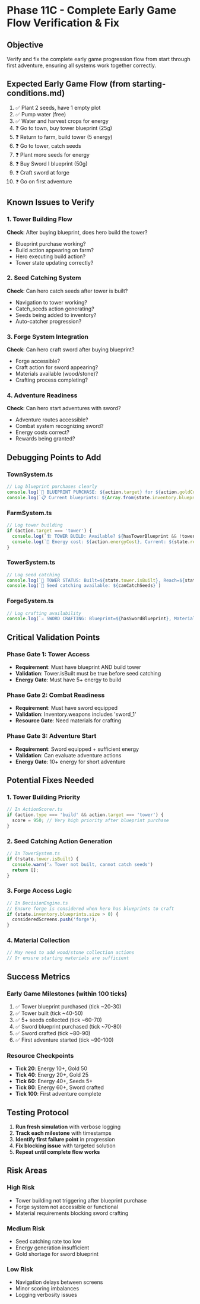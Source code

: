 # Phase 11C - Complete Early Game Flow Verification & Fix

## Objective
Verify and fix the complete early game progression flow from start through first adventure, ensuring all systems work together correctly.

## Expected Early Game Flow (from starting-conditions.md)
1. ✅ Plant 2 seeds, have 1 empty plot
2. ✅ Pump water (free)
3. ✅ Water and harvest crops for energy
4. ❓ Go to town, buy tower blueprint (25g)
5. ❓ Return to farm, build tower (5 energy)
6. ❓ Go to tower, catch seeds
7. ❓ Plant more seeds for energy
8. ❓ Buy Sword I blueprint (50g)
9. ❓ Craft sword at forge
10. ❓ Go on first adventure

## Known Issues to Verify

### 1. Tower Building Flow
**Check**: After buying blueprint, does hero build the tower?
- Blueprint purchase working?
- Build action appearing on farm?
- Hero executing build action?
- Tower state updating correctly?

### 2. Seed Catching System
**Check**: Can hero catch seeds after tower is built?
- Navigation to tower working?
- Catch_seeds action generating?
- Seeds being added to inventory?
- Auto-catcher progression?

### 3. Forge System Integration
**Check**: Can hero craft sword after buying blueprint?
- Forge accessible?
- Craft action for sword appearing?
- Materials available (wood/stone)?
- Crafting process completing?

### 4. Adventure Readiness
**Check**: Can hero start adventures with sword?
- Adventure routes accessible?
- Combat system recognizing sword?
- Energy costs correct?
- Rewards being granted?

## Debugging Points to Add

### TownSystem.ts
```typescript
// Log blueprint purchases clearly
console.log(`🏪 BLUEPRINT PURCHASE: ${action.target} for ${action.goldCost}g`)
console.log(`📋 Current blueprints: ${Array.from(state.inventory.blueprints)}`)
```

### FarmSystem.ts
```typescript
// Log tower building
if (action.target === 'tower') {
  console.log(`🏗️ TOWER BUILD: Available? ${hasTowerBlueprint && !towerBuilt}`)
  console.log(`🔨 Energy cost: ${action.energyCost}, Current: ${state.resources.energy.current}`)
}
```

### TowerSystem.ts
```typescript
// Log seed catching
console.log(`🌱 TOWER STATUS: Built=${state.tower.isBuilt}, Reach=${state.tower.currentReach}`)
console.log(`🎣 Seed catching available: ${canCatchSeeds}`)
```

### ForgeSystem.ts
```typescript
// Log crafting availability
console.log(`⚔️ SWORD CRAFTING: Blueprint=${hasSwordBlueprint}, Materials=${materials}`)
```

## Critical Validation Points

### Phase Gate 1: Tower Access
- **Requirement**: Must have blueprint AND build tower
- **Validation**: Tower.isBuilt must be true before seed catching
- **Energy Gate**: Must have 5+ energy to build

### Phase Gate 2: Combat Readiness
- **Requirement**: Must have sword equipped
- **Validation**: Inventory.weapons includes 'sword_1'
- **Resource Gate**: Need materials for crafting

### Phase Gate 3: Adventure Start
- **Requirement**: Sword equipped + sufficient energy
- **Validation**: Can evaluate adventure actions
- **Energy Gate**: 10+ energy for short adventure

## Potential Fixes Needed

### 1. Tower Building Priority
```typescript
// In ActionScorer.ts
if (action.type === 'build' && action.target === 'tower') {
  score = 950; // Very high priority after blueprint purchase
}
```

### 2. Seed Catching Action Generation
```typescript
// In TowerSystem.ts
if (!state.tower.isBuilt) {
  console.warn('⚠️ Tower not built, cannot catch seeds')
  return [];
}
```

### 3. Forge Access Logic
```typescript
// In DecisionEngine.ts
// Ensure forge is considered when hero has blueprints to craft
if (state.inventory.blueprints.size > 0) {
  consideredScreens.push('forge');
}
```

### 4. Material Collection
```typescript
// May need to add wood/stone collection actions
// Or ensure starting materials are sufficient
```

## Success Metrics

### Early Game Milestones (within 100 ticks)
1. ✅ Tower blueprint purchased (tick ~20-30)
2. ✅ Tower built (tick ~40-50)  
3. ✅ 5+ seeds collected (tick ~60-70)
4. ✅ Sword blueprint purchased (tick ~70-80)
5. ✅ Sword crafted (tick ~80-90)
6. ✅ First adventure started (tick ~90-100)

### Resource Checkpoints
- **Tick 20**: Energy 10+, Gold 50
- **Tick 40**: Energy 20+, Gold 25
- **Tick 60**: Energy 40+, Seeds 5+
- **Tick 80**: Energy 60+, Sword crafted
- **Tick 100**: First adventure complete

## Testing Protocol

1. **Run fresh simulation** with verbose logging
2. **Track each milestone** with timestamps
3. **Identify first failure point** in progression
4. **Fix blocking issue** with targeted solution
5. **Repeat until complete flow works**

## Risk Areas

### High Risk
- Tower building not triggering after blueprint purchase
- Forge system not accessible or functional
- Material requirements blocking sword crafting

### Medium Risk  
- Seed catching rate too low
- Energy generation insufficient
- Gold shortage for sword blueprint

### Low Risk
- Navigation delays between screens
- Minor scoring imbalances
- Logging verbosity issues